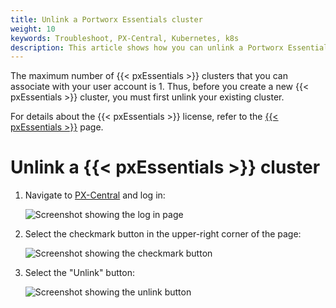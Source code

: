```yaml
---
title: Unlink a Portworx Essentials cluster
weight: 10
keywords: Troubleshoot, PX-Central, Kubernetes, k8s
description: This article shows how you can unlink a Portworx Essentials cluster
---
```


The maximum number of {{< pxEssentials >}} clusters that you can associate with your user account is 1. Thus, before you create a new {{< pxEssentials >}} cluster, you must first unlink your existing cluster.

For details about the {{< pxEssentials >}} license, refer to the [{{< pxEssentials >}}](/concepts/portworx-essentials/) page.


# Unlink a {{< pxEssentials >}} cluster

1. Navigate to <a href="https://central.portworx.com" target="tab">PX-Central</a> and log in:

    ![Screenshot showing the log in page](/img/pxcentral-log-in.png)

2. Select the checkmark button in the upper-right corner of the page:

    ![Screenshot showing the checkmark button](/img/pxcentral-checkmark-button.png)

3. Select the "Unlink" button:

    ![Screenshot showing the unlink button](/img/pxcentral-select-unlink-button.png)

